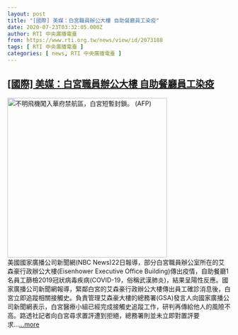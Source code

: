 ```yaml
---
layout: post
title: "[國際] 美媒：白宮職員辦公大樓 自助餐廳員工染疫"
date: 2020-07-23T03:32:05.000Z
author: RTI 中央廣播電臺
from: https://www.rti.org.tw/news/view/id/2073188
tags: [ RTI 中央廣播電臺 ]
categories: [ news, RTI 中央廣播電臺 ]
---
```

<!--1595475125000-->
[[國際] 美媒：白宮職員辦公大樓 自助餐廳員工染疫](https://www.rti.org.tw/news/view/id/2073188)
------

<div>
<img src="https://static.rti.org.tw/assets/thumbnails/2019/11/27/1ba343f1f49fbbe2e41146b314ad178f.jpg" width="360" alt="不明飛機闖入華府禁航區，白宮短暫封鎖。 (AFP)" title="不明飛機闖入華府禁航區，白宮短暫封鎖。 (AFP)"><br>美國國家廣播公司新聞網(NBC News)22日報導，部分白宮職員辦公室所在的艾森豪行政辦公大樓(Eisenhower Executive Office Building)傳出疫情，自助餐廳1名員工篩檢2019冠狀病毒疾病(COVID-19，俗稱武漢肺炎)，結果呈陽性反應。國家廣播公司新聞網報導，緊鄰白宮的艾森豪行政辦公大樓傳出員工確診消息後，白宮立即追蹤相關接觸史。負責管理艾森豪大樓的總務署(GSA)發言人向國家廣播公司新聞網表示，白宮醫療小組已經完成接觸史追蹤工作，研判再傳給他人的風險不高。路透社記者向白宮尋求置評遭到拒絕，總務署則並未立即對置評要求...<a target="_blank" href="https://www.rti.org.tw/news/view/id/2073188">...more</a>
</div>
